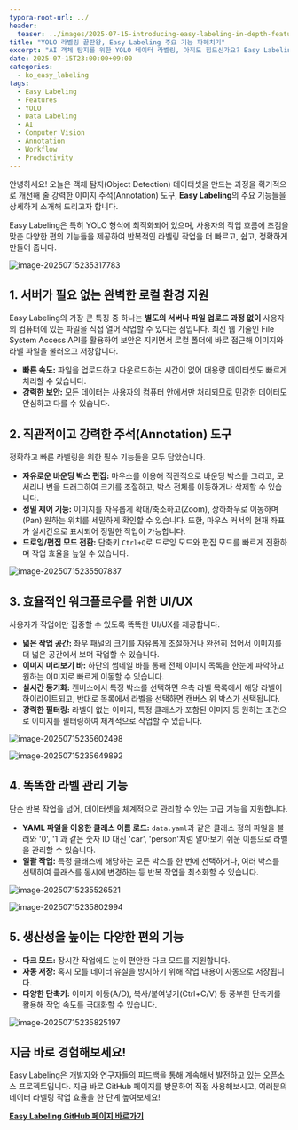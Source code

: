 ```yaml
---
typora-root-url: ../
header:
  teaser: ../images/2025-07-15-introducing-easy-labeling-in-depth-features/image-20250715235507837.png
title: "YOLO 라벨링 끝판왕, Easy Labeling 주요 기능 파헤치기"
excerpt: "AI 객체 탐지를 위한 YOLO 데이터 라벨링, 아직도 힘드신가요? Easy Labeling의 강력한 기능으로 데이터셋 구축 시간을 단축하세요. 로컬 파일 연동, 고급 Annotation 기능, 효율적인 단축키 등 YOLO 라벨링 생산성을 극대화하는 모든 비법을 공개합니다."
date: 2025-07-15T23:00:00+09:00
categories:
  - ko_easy_labeling
tags:
  - Easy Labeling
  - Features
  - YOLO
  - Data Labeling
  - AI
  - Computer Vision
  - Annotation
  - Workflow
  - Productivity
---
```


안녕하세요! 오늘은 객체 탐지(Object Detection) 데이터셋을 만드는 과정을 획기적으로 개선해 줄 강력한 이미지 주석(Annotation) 도구, **Easy Labeling**의 주요 기능들을 상세하게 소개해 드리고자 합니다.

Easy Labeling은 특히 YOLO 형식에 최적화되어 있으며, 사용자의 작업 흐름에 초점을 맞춘 다양한 편의 기능들을 제공하여 반복적인 라벨링 작업을 더 빠르고, 쉽고, 정확하게 만들어 줍니다.

![image-20250715235317783](/images/2025-07-15-easy-labeling-in-depth-features/image-20250715235317783.png)

## 1. 서버가 필요 없는 완벽한 로컬 환경 지원

Easy Labeling의 가장 큰 특징 중 하나는 **별도의 서버나 파일 업로드 과정 없이** 사용자의 컴퓨터에 있는 파일을 직접 열어 작업할 수 있다는 점입니다. 최신 웹 기술인 File System Access API를 활용하여 보안은 지키면서 로컬 폴더에 바로 접근해 이미지와 라벨 파일을 불러오고 저장합니다.

-   **빠른 속도:** 파일을 업로드하고 다운로드하는 시간이 없어 대용량 데이터셋도 빠르게 처리할 수 있습니다.
-   **강력한 보안:** 모든 데이터는 사용자의 컴퓨터 안에서만 처리되므로 민감한 데이터도 안심하고 다룰 수 있습니다.

## 2. 직관적이고 강력한 주석(Annotation) 도구

정확하고 빠른 라벨링을 위한 필수 기능들을 모두 담았습니다.

-   **자유로운 바운딩 박스 편집:** 마우스를 이용해 직관적으로 바운딩 박스를 그리고, 모서리나 변을 드래그하여 크기를 조절하고, 박스 전체를 이동하거나 삭제할 수 있습니다.
-   **정밀 제어 기능:** 이미지를 자유롭게 확대/축소하고(Zoom), 상하좌우로 이동하며(Pan) 원하는 위치를 세밀하게 확인할 수 있습니다. 또한, 마우스 커서의 현재 좌표가 실시간으로 표시되어 정밀한 작업이 가능합니다.
-   **드로잉/편집 모드 전환:** 단축키 `Ctrl+Q`로 드로잉 모드와 편집 모드를 빠르게 전환하며 작업 효율을 높일 수 있습니다.

![image-20250715235507837](/images/2025-07-15-easy-labeling-in-depth-features/image-20250715235507837.png)





## 3. 효율적인 워크플로우를 위한 UI/UX

사용자가 작업에만 집중할 수 있도록 똑똑한 UI/UX를 제공합니다.

-   **넓은 작업 공간:** 좌우 패널의 크기를 자유롭게 조절하거나 완전히 접어서 이미지를 더 넓은 공간에서 보며 작업할 수 있습니다.
-   **이미지 미리보기 바:** 하단의 썸네일 바를 통해 전체 이미지 목록을 한눈에 파악하고 원하는 이미지로 빠르게 이동할 수 있습니다.
-   **실시간 동기화:** 캔버스에서 특정 박스를 선택하면 우측 라벨 목록에서 해당 라벨이 하이라이트되고, 반대로 목록에서 라벨을 선택하면 캔버스 위 박스가 선택됩니다.
-   **강력한 필터링:** 라벨이 없는 이미지, 특정 클래스가 포함된 이미지 등 원하는 조건으로 이미지를 필터링하여 체계적으로 작업할 수 있습니다.

![image-20250715235602498](/images/2025-07-15-easy-labeling-in-depth-features/image-20250715235602498.png)

![image-20250715235649892](/images/2025-07-15-easy-labeling-in-depth-features/image-20250715235649892.png)



## 4. 똑똑한 라벨 관리 기능

단순 반복 작업을 넘어, 데이터셋을 체계적으로 관리할 수 있는 고급 기능을 지원합니다.

-   **YAML 파일을 이용한 클래스 이름 로드:** `data.yaml`과 같은 클래스 정의 파일을 불러와 '0', '1'과 같은 숫자 ID 대신 'car', 'person'처럼 알아보기 쉬운 이름으로 라벨을 관리할 수 있습니다.
-   **일괄 작업:** 특정 클래스에 해당하는 모든 박스를 한 번에 선택하거나, 여러 박스를 선택하여 클래스를 동시에 변경하는 등 반복 작업을 최소화할 수 있습니다.

![image-20250715235526521](/images/2025-07-15-easy-labeling-in-depth-features/image-20250715235526521.png)

![image-20250715235802994](/images/2025-07-15-easy-labeling-in-depth-features/image-20250715235802994.png)





## 5. 생산성을 높이는 다양한 편의 기능

-   **다크 모드:** 장시간 작업에도 눈이 편안한 다크 모드를 지원합니다.
-   **자동 저장:** 혹시 모를 데이터 유실을 방지하기 위해 작업 내용이 자동으로 저장됩니다.
-   **다양한 단축키:** 이미지 이동(A/D), 복사/붙여넣기(Ctrl+C/V) 등 풍부한 단축키를 활용해 작업 속도를 극대화할 수 있습니다.

![image-20250715235825197](/images/2025-07-15-easy-labeling-in-depth-features/image-20250715235825197.png)

## 지금 바로 경험해보세요!

Easy Labeling은 개발자와 연구자들의 피드백을 통해 계속해서 발전하고 있는 오픈소스 프로젝트입니다. 지금 바로 GitHub 페이지를 방문하여 직접 사용해보시고, 여러분의 데이터 라벨링 작업 효율을 한 단계 높여보세요!

**[Easy Labeling GitHub 페이지 바로가기](https://github.com/MouseBall54/easy_labeling)**
